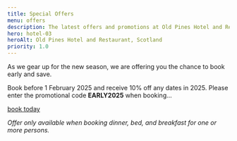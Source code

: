 ```yaml
---
title: Special Offers
menu: offers
description: The latest offers and promotions at Old Pines Hotel and Restaurant in the Scottish Highlands.
hero: hotel-03
heroAlt: Old Pines Hotel and Restaurant, Scotland
priority: 1.0
---
```


As we gear up for the new season, we are offering you the chance to book early and save.

Book before 1 February 2025 and receive 10% off any dates in 2025. Please enter the promotional code **EARLY2025** when booking...

<a href="${ tacs.root }rooms/booking/" class="button">book today</a>

*Offer only available when booking dinner, bed, and breakfast for one or more persons.*
